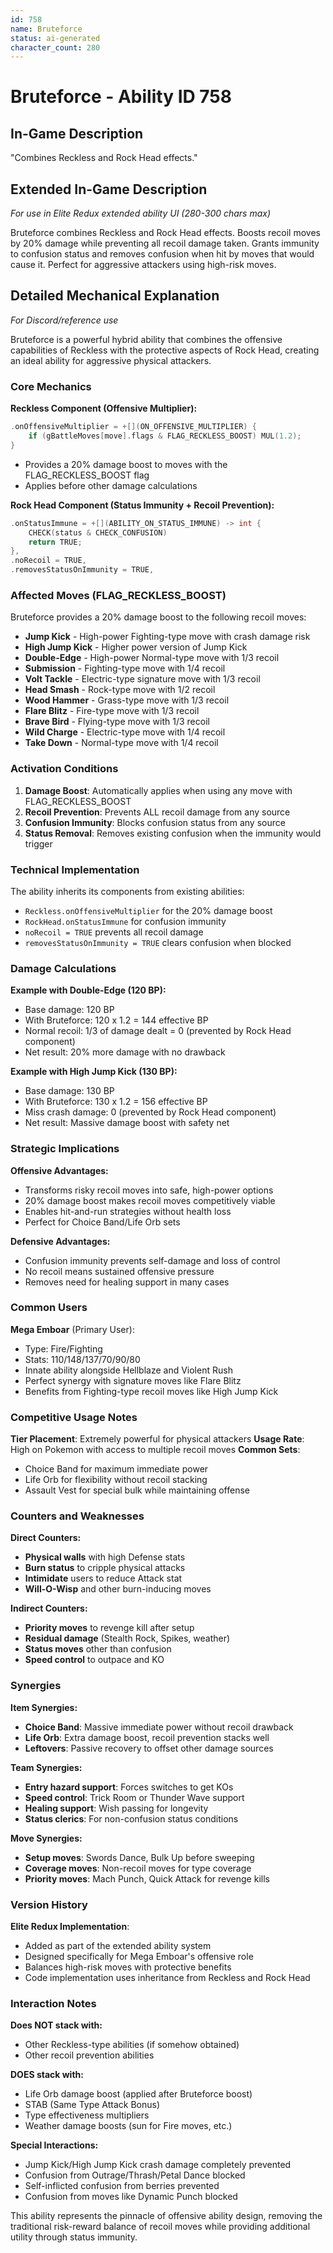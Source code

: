 ```yaml
---
id: 758
name: Bruteforce
status: ai-generated
character_count: 280
---
```


# Bruteforce - Ability ID 758

## In-Game Description
"Combines Reckless and Rock Head effects."

## Extended In-Game Description
*For use in Elite Redux extended ability UI (280-300 chars max)*

Bruteforce combines Reckless and Rock Head effects. Boosts recoil moves by 20% damage while preventing all recoil damage taken. Grants immunity to confusion status and removes confusion when hit by moves that would cause it. Perfect for aggressive attackers using high-risk moves.

## Detailed Mechanical Explanation
*For Discord/reference use*

Bruteforce is a powerful hybrid ability that combines the offensive capabilities of Reckless with the protective aspects of Rock Head, creating an ideal ability for aggressive physical attackers.

### Core Mechanics

**Reckless Component (Offensive Multiplier):**
```cpp
.onOffensiveMultiplier = +[](ON_OFFENSIVE_MULTIPLIER) {
    if (gBattleMoves[move].flags & FLAG_RECKLESS_BOOST) MUL(1.2);
}
```
- Provides a 20% damage boost to moves with the FLAG_RECKLESS_BOOST flag
- Applies before other damage calculations

**Rock Head Component (Status Immunity + Recoil Prevention):**
```cpp
.onStatusImmune = +[](ABILITY_ON_STATUS_IMMUNE) -> int {
    CHECK(status & CHECK_CONFUSION)
    return TRUE;
},
.noRecoil = TRUE,
.removesStatusOnImmunity = TRUE,
```

### Affected Moves (FLAG_RECKLESS_BOOST)

Bruteforce provides a 20% damage boost to the following recoil moves:
- **Jump Kick** - High-power Fighting-type move with crash damage risk
- **High Jump Kick** - Higher power version of Jump Kick
- **Double-Edge** - High-power Normal-type move with 1/3 recoil
- **Submission** - Fighting-type move with 1/4 recoil
- **Volt Tackle** - Electric-type signature move with 1/3 recoil
- **Head Smash** - Rock-type move with 1/2 recoil
- **Wood Hammer** - Grass-type move with 1/3 recoil
- **Flare Blitz** - Fire-type move with 1/3 recoil
- **Brave Bird** - Flying-type move with 1/3 recoil
- **Wild Charge** - Electric-type move with 1/4 recoil
- **Take Down** - Normal-type move with 1/4 recoil

### Activation Conditions

1. **Damage Boost**: Automatically applies when using any move with FLAG_RECKLESS_BOOST
2. **Recoil Prevention**: Prevents ALL recoil damage from any source
3. **Confusion Immunity**: Blocks confusion status from any source
4. **Status Removal**: Removes existing confusion when the immunity would trigger

### Technical Implementation

The ability inherits its components from existing abilities:
- `Reckless.onOffensiveMultiplier` for the 20% damage boost
- `RockHead.onStatusImmune` for confusion immunity
- `noRecoil = TRUE` prevents all recoil damage
- `removesStatusOnImmunity = TRUE` clears confusion when blocked

### Damage Calculations

**Example with Double-Edge (120 BP):**
- Base damage: 120 BP
- With Bruteforce: 120 x 1.2 = 144 effective BP
- Normal recoil: 1/3 of damage dealt = 0 (prevented by Rock Head component)
- Net result: 20% more damage with no drawback

**Example with High Jump Kick (130 BP):**
- Base damage: 130 BP  
- With Bruteforce: 130 x 1.2 = 156 effective BP
- Miss crash damage: 0 (prevented by Rock Head component)
- Net result: Massive damage boost with safety net

### Strategic Implications

**Offensive Advantages:**
- Transforms risky recoil moves into safe, high-power options
- 20% damage boost makes recoil moves competitively viable
- Enables hit-and-run strategies without health loss
- Perfect for Choice Band/Life Orb sets

**Defensive Advantages:**
- Confusion immunity prevents self-damage and loss of control
- No recoil means sustained offensive pressure
- Removes need for healing support in many cases

### Common Users

**Mega Emboar** (Primary User):
- Type: Fire/Fighting
- Stats: 110/148/137/70/90/80
- Innate ability alongside Hellblaze and Violent Rush
- Perfect synergy with signature moves like Flare Blitz
- Benefits from Fighting-type recoil moves like High Jump Kick

### Competitive Usage Notes

**Tier Placement**: Extremely powerful for physical attackers
**Usage Rate**: High on Pokemon with access to multiple recoil moves
**Common Sets**: 
- Choice Band for maximum immediate power
- Life Orb for flexibility without recoil stacking
- Assault Vest for special bulk while maintaining offense

### Counters and Weaknesses

**Direct Counters:**
- **Physical walls** with high Defense stats
- **Burn status** to cripple physical attacks
- **Intimidate** users to reduce Attack stat
- **Will-O-Wisp** and other burn-inducing moves

**Indirect Counters:**
- **Priority moves** to revenge kill after setup
- **Residual damage** (Stealth Rock, Spikes, weather)
- **Status moves** other than confusion
- **Speed control** to outpace and KO

### Synergies

**Item Synergies:**
- **Choice Band**: Massive immediate power without recoil drawback
- **Life Orb**: Extra damage boost, recoil prevention stacks well
- **Leftovers**: Passive recovery to offset other damage sources

**Team Synergies:**
- **Entry hazard support**: Forces switches to get KOs
- **Speed control**: Trick Room or Thunder Wave support
- **Healing support**: Wish passing for longevity
- **Status clerics**: For non-confusion status conditions

**Move Synergies:**
- **Setup moves**: Swords Dance, Bulk Up before sweeping
- **Coverage moves**: Non-recoil moves for type coverage
- **Priority moves**: Mach Punch, Quick Attack for revenge kills

### Version History

**Elite Redux Implementation**: 
- Added as part of the extended ability system
- Designed specifically for Mega Emboar's offensive role
- Balances high-risk moves with protective benefits
- Code implementation uses inheritance from Reckless and Rock Head

### Interaction Notes

**Does NOT stack with:**
- Other Reckless-type abilities (if somehow obtained)
- Other recoil prevention abilities

**DOES stack with:**
- Life Orb damage boost (applied after Bruteforce boost)
- STAB (Same Type Attack Bonus)
- Type effectiveness multipliers
- Weather damage boosts (sun for Fire moves, etc.)

**Special Interactions:**
- Jump Kick/High Jump Kick crash damage completely prevented
- Confusion from Outrage/Thrash/Petal Dance blocked
- Self-inflicted confusion from berries prevented
- Confusion from moves like Dynamic Punch blocked

This ability represents the pinnacle of offensive ability design, removing the traditional risk-reward balance of recoil moves while providing additional utility through status immunity.